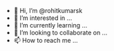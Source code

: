 - 👋 Hi, I’m @rohitkumarsk
- 👀 I’m interested in ...
- 🌱 I’m currently learning ...
- 💞️ I’m looking to collaborate on ...
- 📫 How to reach me ...

<!---
rohitkumarsk/rohitkumarsk is a ✨ special ✨ repository because its `README.md` (this file) appears on your GitHub profile.
You can click the Preview link to take a look at your changes.
--->
